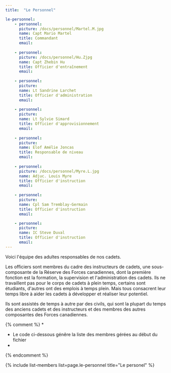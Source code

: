 ```yaml
---
title:  "Le Personnel"  

le-personnel:
    - personnel:
      picture: /docs/personnel/Martel.M.jpg
      name: Capt Mario Martel
      title: Commandant
      email: 
    
    - personnel:
      picture: /docs/personnel/Hu.Zjpg
      name: Capt Zhebin Hu
      title: Officier d'entraînement
      email: 
    
    - personnel:
      picture: 
      name: Lt Sandrine Larchet
      title: Officier d'administration
      email: 
    
    - personnel: 
      picture: 
      name: Lt Sylvie Simard
      title: Officier d'approvisionnement
      email: 
    
    - personnel: 
      picture: 
      name: Elof Amélie Joncas
      title: Responsable de niveau
      email: 
    
    - personnel: 
      picture: /docs/personnel/Myre.L.jpg
      name: Adjuc. Louis Myre
      title: Officier d'instruction 
      email: 
     
    - personnel: 
      picture: 
      name: Cpl Sam Tremblay-Germain
      title: Officier d'instruction 
      email:  

    - personnel: 
      picture: 
      name: IC Steve Duval
      title: Officier d'instruction 
      email: 
---
```


Voici l'équipe des adultes responsables de nos cadets.

Les officiers sont membres du cadre des instructeurs de cadets, une sous-composante de la Réserve des Forces canadiennes, dont la première fonction est la formation, la supervision et l'administration des cadets. Ils ne travaillent pas pour le corps de cadets à plein temps, certains sont étudiants, d'autres ont des emplois à temps plein. Mais tous consacrent leur temps libre à aider les cadets à développer et réaliser leur potentiel.

Ils sont assistés de temps à autre par des civils, qui sont la plupart du temps des anciens cadets et des instructeurs et des membres des autres composantes des Forces canadiennes.




{% comment %}
*
*  Le code ci-dessous génêre la liste des membres gérées au début du fichier
*
{% endcomment %}

{% include list-members list=page.le-personnel title="Le personel" %}
